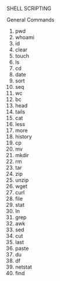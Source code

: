 
SHELL SCRIPTING

General Commands

1. pwd
2. whoami
3. id
4. clear
5. touch
6. ls
7. cd
8. date
9. sort
10. seq
11. wc
12. bc
13. head
14. tails
15. cat
16. less
17. more
18. history
19. cp
20. mv
21. mkdir
22. rm
23. tar
24. zip
25. unzip
26. wget
27. curl
28. file
29. stat
30. In
31. grep
32. awk
33. sed
34. cut
35. last
36. paste
37. du
38. df
39. netstat
40. find

